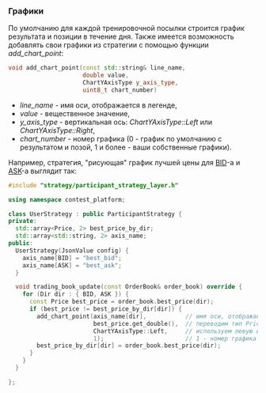### Графики
По умолчанию для каждой тренировочной посылки строится график результата и позиции в течение дня. Также имеется возможность добавлять свои графики из стратегии с помощью функции *add_chart_point*:
```c++
void add_chart_point(const std::string& line_name, 
                     double value, 
                     ChartYAxisType y_axis_type, 
                     uint8_t chart_number)
```
- *line_name* - имя оси, отображается в легенде,
- *value* - вещественное значение,
- *y_axis_type* - вертикальная ось: *ChartYAxisType::Left* или *ChartYAxisType::Right*,
- *chart_number* - номер графика (0 - график по умолчанию с результатом и позой, 1 и более - ваши собственные графики).

Например, стратегия, "рисующая" график лучшей цены для [BID](../../terms.md#bid)-а и [ASK](../../terms.md#ask)-а выглядит так:
```c++
#include "strategy/participant_strategy_layer.h"

using namespace contest_platform;

class UserStrategy : public ParticipantStrategy {
private:
  std::array<Price, 2> best_price_by_dir;
  std::array<std::string, 2> axis_name;
public:
  UserStrategy(JsonValue config) {
    axis_name[BID] = "best_bid";
    axis_name[ASK] = "best_ask";
  }

  void trading_book_update(const OrderBook& order_book) override {
    for (Dir dir : { BID, ASK }) {
      const Price best_price = order_book.best_price(dir);
      if (best_price != best_price_by_dir[dir]) {
        add_chart_point(axis_name[dir],           // имя оси, отображается в легенде
                        best_price.get_double(),  // переводим тип Price в double
                        ChartYAxisType::Left,     // используем левую вертикальную ось
                        1);                       // 1 - номер графика
        best_price_by_dir[dir] = order_book.best_price(dir);
      }
    }
  }

};
```